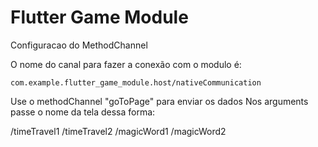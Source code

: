 # Flutter Game Module

Configuracao do MethodChannel

O nome do canal para fazer a conexão com o modulo é:

`com.example.flutter_game_module.host/nativeCommunication`

Use o methodChannel "goToPage" para enviar os dados
Nos arguments passe o nome da tela dessa forma:

/timeTravel1
/timeTravel2
/magicWord1
/magicWord2


